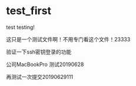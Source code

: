 test_first
==========

test
testing!

这只是一个测试文件啊！不用专门看这个文件！23333

验证一下ssh密钥登录的功能

公司MacBookPro 测试20190628

再测试一次提交20190629111
